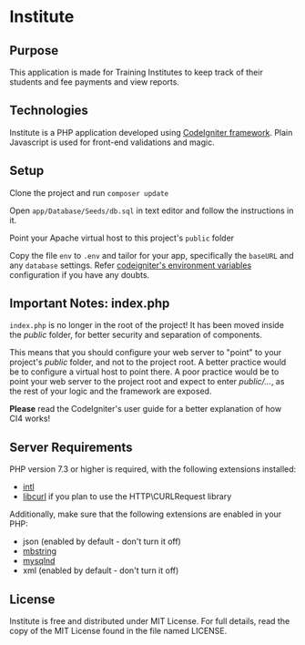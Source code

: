 # Institute

## Purpose
This application is made for Training Institutes to keep track of their students and fee payments and view reports.


## Technologies
Institute is a PHP application developed using [CodeIgniter framework](http://codeigniter.com). Plain Javascript is used for front-end validations and magic.


## Setup
Clone the project and run `composer update`

Open `app/Database/Seeds/db.sql` in text editor and follow the instructions in it.

Point your Apache virtual host to this project's `public` folder

Copy the file `env` to `.env` and tailor for your app, specifically the `baseURL`
and any `database` settings. Refer [codeigniter's environment variables](https://codeigniter4.github.io/userguide/general/configuration.html#environment-variables-and-codeigniter) configuration if you have any doubts.


## Important Notes: index.php

`index.php` is no longer in the root of the project! It has been moved inside the *public* folder,
for better security and separation of components.

This means that you should configure your web server to "point" to your project's *public* folder, and
not to the project root. A better practice would be to configure a virtual host to point there. A poor practice would be to point your web server to the project root and expect to enter *public/...*, as the rest of your logic and the
framework are exposed.

**Please** read the CodeIgniter's user guide for a better explanation of how CI4 works!


## Server Requirements

PHP version 7.3 or higher is required, with the following extensions installed:

- [intl](http://php.net/manual/en/intl.requirements.php)
- [libcurl](http://php.net/manual/en/curl.requirements.php) if you plan to use the HTTP\CURLRequest library

Additionally, make sure that the following extensions are enabled in your PHP:

- json (enabled by default - don't turn it off)
- [mbstring](http://php.net/manual/en/mbstring.installation.php)
- [mysqlnd](http://php.net/manual/en/mysqlnd.install.php)
- xml (enabled by default - don't turn it off)


## License

Institute is free and distributed under MIT License. For full details, read the copy of the MIT License found in the file named LICENSE.
